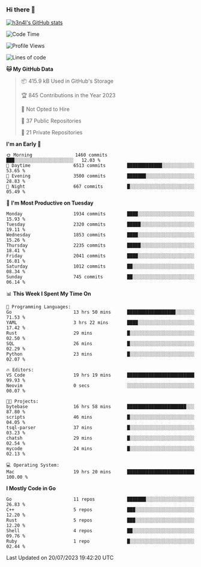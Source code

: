 ### Hi there 👋

[![h3n4l's GitHub stats](https://github-readme-stats.vercel.app/api?username=h3n4l&count_private=true&show_icons=true&theme=radical)](https://github.com/h3n4l/github-readme-stats)

<!--START_SECTION:waka-->
![Code Time](http://img.shields.io/badge/Code%20Time-1%2C425%20hrs%205%20mins-blue)

![Profile Views](http://img.shields.io/badge/Profile%20Views-0-blue)

![Lines of code](https://img.shields.io/badge/From%20Hello%20World%20I%27ve%20Written-3.3%20million%20lines%20of%20code-blue)

**🐱 My GitHub Data** 

> 📦 415.9 kB Used in GitHub's Storage 
 > 
> 🏆 845 Contributions in the Year 2023
 > 
> 🚫 Not Opted to Hire
 > 
> 📜 37 Public Repositories 
 > 
> 🔑 21 Private Repositories 
 > 
**I'm an Early 🐤** 

```text
🌞 Morning                1460 commits        ███░░░░░░░░░░░░░░░░░░░░░░   12.03 % 
🌆 Daytime                6513 commits        █████████████░░░░░░░░░░░░   53.65 % 
🌃 Evening                3500 commits        ███████░░░░░░░░░░░░░░░░░░   28.83 % 
🌙 Night                  667 commits         █░░░░░░░░░░░░░░░░░░░░░░░░   05.49 % 
```
📅 **I'm Most Productive on Tuesday** 

```text
Monday                   1934 commits        ████░░░░░░░░░░░░░░░░░░░░░   15.93 % 
Tuesday                  2320 commits        █████░░░░░░░░░░░░░░░░░░░░   19.11 % 
Wednesday                1853 commits        ████░░░░░░░░░░░░░░░░░░░░░   15.26 % 
Thursday                 2235 commits        █████░░░░░░░░░░░░░░░░░░░░   18.41 % 
Friday                   2041 commits        ████░░░░░░░░░░░░░░░░░░░░░   16.81 % 
Saturday                 1012 commits        ██░░░░░░░░░░░░░░░░░░░░░░░   08.34 % 
Sunday                   745 commits         ██░░░░░░░░░░░░░░░░░░░░░░░   06.14 % 
```


📊 **This Week I Spent My Time On** 

```text
💬 Programming Languages: 
Go                       13 hrs 50 mins      ██████████████████░░░░░░░   71.53 % 
YAML                     3 hrs 22 mins       ████░░░░░░░░░░░░░░░░░░░░░   17.42 % 
Rust                     29 mins             █░░░░░░░░░░░░░░░░░░░░░░░░   02.50 % 
SQL                      26 mins             █░░░░░░░░░░░░░░░░░░░░░░░░   02.29 % 
Python                   23 mins             █░░░░░░░░░░░░░░░░░░░░░░░░   02.07 % 

🔥 Editors: 
VS Code                  19 hrs 19 mins      █████████████████████████   99.93 % 
Neovim                   0 secs              ░░░░░░░░░░░░░░░░░░░░░░░░░   00.07 % 

🐱‍💻 Projects: 
bytebase                 16 hrs 58 mins      ██████████████████████░░░   87.80 % 
scripts                  46 mins             █░░░░░░░░░░░░░░░░░░░░░░░░   04.05 % 
tsql-parser              37 mins             █░░░░░░░░░░░░░░░░░░░░░░░░   03.23 % 
chatsh                   29 mins             █░░░░░░░░░░░░░░░░░░░░░░░░   02.54 % 
mycode                   24 mins             █░░░░░░░░░░░░░░░░░░░░░░░░   02.13 % 

💻 Operating System: 
Mac                      19 hrs 20 mins      █████████████████████████   100.00 % 
```

**I Mostly Code in Go** 

```text
Go                       11 repos            ███████░░░░░░░░░░░░░░░░░░   26.83 % 
C++                      5 repos             ███░░░░░░░░░░░░░░░░░░░░░░   12.20 % 
Rust                     5 repos             ███░░░░░░░░░░░░░░░░░░░░░░   12.20 % 
Shell                    4 repos             ██░░░░░░░░░░░░░░░░░░░░░░░   09.76 % 
Ruby                     1 repo              █░░░░░░░░░░░░░░░░░░░░░░░░   02.44 % 
```




 Last Updated on 20/07/2023 19:42:20 UTC
<!--END_SECTION:waka-->

